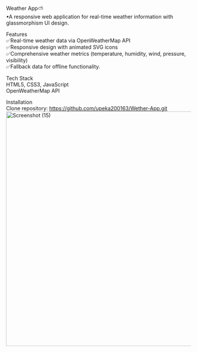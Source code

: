 Weather App⛅<br>
•A responsive web application for real-time weather information with glassmorphism UI design.

Features<br>
✅Real-time weather data via OpenWeatherMap API<br>
✅Responsive design with animated SVG icons<br>
✅Comprehensive weather metrics (temperature, humidity, wind, pressure, visibility)<br>
✅Fallback data for offline functionality.<br>

Tech Stack<br>
HTML5, CSS3, JavaScript<br>
OpenWeatherMap API

Installation<br>
Clone repository:
https://github.com/upeka200163/Wether-App.git
<img width="1366" height="640" alt="Screenshot (15)" src="https://github.com/user-attachments/assets/09303904-cd98-498d-b4e0-58b13c7c4b4c" />

